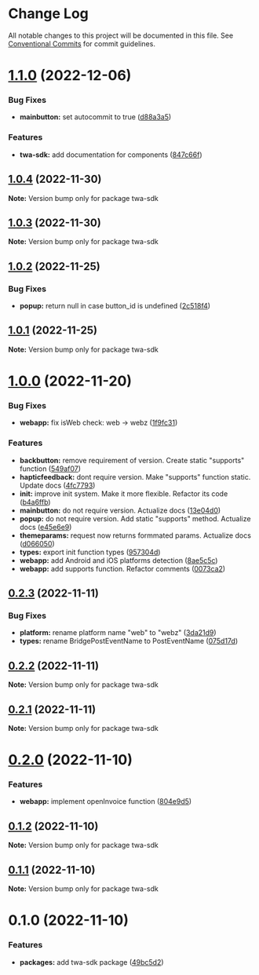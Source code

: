 # Change Log

All notable changes to this project will be documented in this file.
See [Conventional Commits](https://conventionalcommits.org) for commit guidelines.

# [1.1.0](https://github.com/Telegram-Web-Apps/twa/compare/twa-sdk@1.0.4...twa-sdk@1.1.0) (2022-12-06)


### Bug Fixes

* **mainbutton:** set autocommit to true ([d88a3a5](https://github.com/Telegram-Web-Apps/twa/commit/d88a3a54cacbcb87f682d0b642c84c02dcd420fd))


### Features

* **twa-sdk:** add documentation for components ([847c66f](https://github.com/Telegram-Web-Apps/twa/commit/847c66f40c53931b376b35ac3fe00d3aef292ebe))





## [1.0.4](https://github.com/Telegram-Web-Apps/twa/compare/twa-sdk@1.0.3...twa-sdk@1.0.4) (2022-11-30)

**Note:** Version bump only for package twa-sdk





## [1.0.3](https://github.com/Telegram-Web-Apps/twa/compare/twa-sdk@1.0.2...twa-sdk@1.0.3) (2022-11-30)

**Note:** Version bump only for package twa-sdk






## [1.0.2](https://github.com/Telegram-Web-Apps/twa/compare/twa-sdk@1.0.1...twa-sdk@1.0.2) (2022-11-25)


### Bug Fixes

* **popup:** return null in case button_id is undefined ([2c518f4](https://github.com/Telegram-Web-Apps/twa/commit/2c518f4f6c13831120b449a2d57976e03fc923df))





## [1.0.1](https://github.com/Telegram-Web-Apps/twa/compare/twa-sdk@1.0.0...twa-sdk@1.0.1) (2022-11-25)

**Note:** Version bump only for package twa-sdk





# [1.0.0](https://github.com/Telegram-Web-Apps/twa/compare/twa-sdk@0.2.3...twa-sdk@1.0.0) (2022-11-20)


### Bug Fixes

* **webapp:** fix isWeb check: web -> webz ([1f9fc31](https://github.com/Telegram-Web-Apps/twa/commit/1f9fc31701f67dbf2af4a44344135e5190a2ad59))


### Features

* **backbutton:** remove requirement of version. Create static "supports" function ([549af07](https://github.com/Telegram-Web-Apps/twa/commit/549af0795afa0e01f53434c7ae798476487dbe3e))
* **hapticfeedback:** dont require version. Make "supports" function static. Update docs ([4fc7793](https://github.com/Telegram-Web-Apps/twa/commit/4fc7793f1cece6abb8edcc7760373895444a6723))
* **init:** improve init system. Make it more flexible. Refactor its code ([b4a6ffb](https://github.com/Telegram-Web-Apps/twa/commit/b4a6ffb6ec5de87dded28e662348e53698d8f20d))
* **mainbutton:** do not require version. Actualize docs ([13e04d0](https://github.com/Telegram-Web-Apps/twa/commit/13e04d0d924dd64f7131e045ebcf0c171993ffb7))
* **popup:** do not require version. Add static "supports" method. Actualize docs ([e45e6e9](https://github.com/Telegram-Web-Apps/twa/commit/e45e6e9dcd230cb95b4161b0af5eedcb29e06d62))
* **themeparams:** request now returns formmated params. Actualize docs ([d066050](https://github.com/Telegram-Web-Apps/twa/commit/d0660509bf1b04e2d4cb06daae783b3e2ca0e8f6))
* **types:** export init function types ([957304d](https://github.com/Telegram-Web-Apps/twa/commit/957304d302bb2c0d4f7c83ece7f32cc847fbd1d3))
* **webapp:** add Android and iOS platforms detection ([8ae5c5c](https://github.com/Telegram-Web-Apps/twa/commit/8ae5c5c371a06138cd63078092e41226ec4e2742))
* **webapp:** add supports function. Refactor comments ([0073ca2](https://github.com/Telegram-Web-Apps/twa/commit/0073ca27175980181134526726618c3d15fba931))





## [0.2.3](https://github.com/Telegram-Web-Apps/twa/compare/twa-sdk@0.2.2...twa-sdk@0.2.3) (2022-11-11)


### Bug Fixes

* **platform:** rename platform name "web" to "webz" ([3da21d9](https://github.com/Telegram-Web-Apps/twa/commit/3da21d993c55d18b1f498b00f26ed3600bed7b8a))
* **types:** rename BridgePostEventName to PostEventName ([075d17d](https://github.com/Telegram-Web-Apps/twa/commit/075d17d283486c23b5effab5dfa86231e5aa0a5e))





## [0.2.2](https://github.com/Telegram-Web-Apps/twa/compare/twa-sdk@0.2.1...twa-sdk@0.2.2) (2022-11-11)

**Note:** Version bump only for package twa-sdk





## [0.2.1](https://github.com/Telegram-Web-Apps/twa/compare/twa-sdk@0.2.0...twa-sdk@0.2.1) (2022-11-11)

**Note:** Version bump only for package twa-sdk





# [0.2.0](https://github.com/Telegram-Web-Apps/twa/compare/twa-sdk@0.1.2...twa-sdk@0.2.0) (2022-11-10)


### Features

* **webapp:** implement openInvoice function ([804e9d5](https://github.com/Telegram-Web-Apps/twa/commit/804e9d5b43855ae20202242f62e2c5efaae5f3dd))





## [0.1.2](https://github.com/Telegram-Web-Apps/twa/compare/twa-sdk@0.1.1...twa-sdk@0.1.2) (2022-11-10)

**Note:** Version bump only for package twa-sdk





## [0.1.1](https://github.com/Telegram-Web-Apps/sdk/compare/twa-sdk@0.1.0...twa-sdk@0.1.1) (2022-11-10)

**Note:** Version bump only for package twa-sdk





# 0.1.0 (2022-11-10)


### Features

* **packages:** add twa-sdk package ([49bc5d2](https://github.com/Telegram-Web-Apps/sdk/commit/49bc5d26e0bcf150c1e72db4a945e853d40de9ef))
